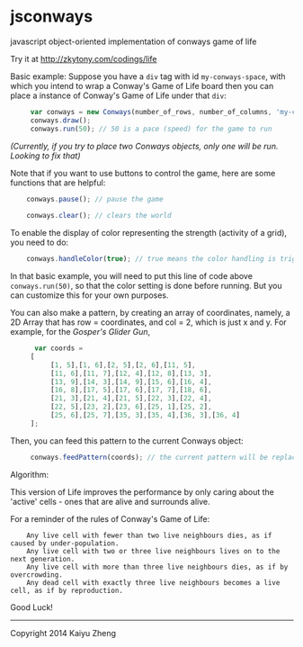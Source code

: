 jsconways
=========

javascript object-oriented implementation of conways game of life

Try it at http://zkytony.com/codings/life

Basic example:
Suppose you have a `div` tag with id `my-conways-space`, with which you 
intend to wrap a Conway's Game of Life board then you can place a 
instance of Conway's Game of Life under that `div`:
```javascript
     var conways = new Conways(number_of_rows, number_of_columns, 'my-conways-space', 'id-for-this-conways-board', 10);
     conways.draw();
     conways.run(50); // 50 is a pace (speed) for the game to run
``` 
*(Currently, if you try to place two Conways objects, only one will be run. Looking to fix that)*

Note that if you want to use buttons to control the game, here are some
functions that are helpful:
```javascript
    conways.pause(); // pause the game
    
    conways.clear(); // clears the world
```
To enable the display of color representing the strength (activity of a grid),
you need to do:
```javascript
    conways.handleColor(true); // true means the color handling is triggered from clicking a button
```
In that basic example, you will need to put this line of code above `conways.run(50)`,
so that the color setting is done before running. But you can customize this for
your own purposes.

You can also make a pattern, by creating an array of coordinates, namely, a 2D Array that has row = coordinates,
and col = 2, which is just x and y. For example, for the *Gosper's Glider Gun*,
```javascript
      var coords =
     [
          [1, 5],[1, 6],[2, 5],[2, 6],[11, 5],
          [11, 6],[11, 7],[12, 4],[12, 8],[13, 3],
          [13, 9],[14, 3],[14, 9],[15, 6],[16, 4],
          [16, 8],[17, 5],[17, 6],[17, 7],[18, 6],
          [21, 3],[21, 4],[21, 5],[22, 3],[22, 4],
          [22, 5],[23, 2],[23, 6],[25, 1],[25, 2],
          [25, 6],[25, 7],[35, 3],[35, 4],[36, 3],[36, 4]
     ];
```
Then, you can feed this pattern to the current Conways object:
```javascript
     conways.feedPattern(coords); // the current pattern will be replaced. It will call draw() itself
```

Algorithm:

This version of Life improves the performance by only caring about the 'active' cells - ones that are alive and surrounds alive.

For a reminder of the rules of Conway's Game of Life:
```
    Any live cell with fewer than two live neighbours dies, as if caused by under-population.
    Any live cell with two or three live neighbours lives on to the next generation.
    Any live cell with more than three live neighbours dies, as if by overcrowding.
    Any dead cell with exactly three live neighbours becomes a live cell, as if by reproduction.
```

Good Luck!

-----
Copyright 2014 Kaiyu Zheng
